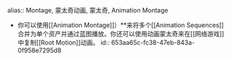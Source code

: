 alias:: Montage, 蒙太奇动画, 蒙太奇, Animation Montage

- 你可以使用[[Animation Montage]]）**来将多个[[Animation Sequences]]合并为单个资产并通过蓝图播放。你还可以使用动画蒙太奇来在[[网络游戏]]中复制[[Root Motion]]动画。
  id:: 653aa65c-fc38-47eb-843a-0f958e7295d8